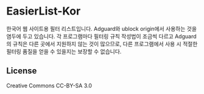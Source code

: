 # EasierList-Kor
한국어 웹 사이트용 필터 리스트입니다.
Adguard와 ublock origin에서 사용하는 것을 염두에 두고 있습니다.
각 프로그램마다 필터링 규칙 작성법이 조금씩 다르고 Adguard의 규칙은 다른 곳에서 지원하지 않는 것이 많으므로, 다른 프로그램에서 사용 시 적절한 필터링 품질을 얻을 수 있을지는 보장할 수 없습니다.

## License
Creative Commons CC-BY-SA 3.0
